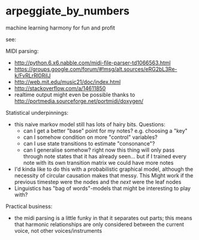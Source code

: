 arpeggiate_by_numbers
=====================

machine learning harmony for fun and profit

see:

MIDI parsing:

* http://python.6.x6.nabble.com/midi-file-parser-td1066563.html
* https://groups.google.com/forum/#!msg/alt.sources/eRG2bL3Re-k/FvRLrRl0RiIJ
* http://web.mit.edu/music21/doc/index.html
* http://stackoverflow.com/a/14611850
* realtime output might even be possible thanks to http://portmedia.sourceforge.net/portmidi/doxygen/

Statistical underpinnings:

* this naive markov model still has lots of hairy bits. Questions:
  * can I get a better "base" point for my notes? e.g. choosing a "key"
  * can I somehow condition on more "control" variables?
  * can I use state transitions to estimate "consonance"?
  * can I generalise somehow? right now this thing will only pass through note states that it has already seen... but if I trained every note with its own transition matrix we could have more notes
* I'd kinda like to do this with a probabilistic graphical model, although the necessity of circular causation makes that messy. This Might work if the previous timestep were the nodes and the *next* were the leaf nodes
* Linguistics has "bag of words"-models that might be interesting to play with?

Practical business:

* the midi parsing is a little funky in that it separates out parts; this means that harmonic relationships are only considered between the current voice, not other voices/instruments